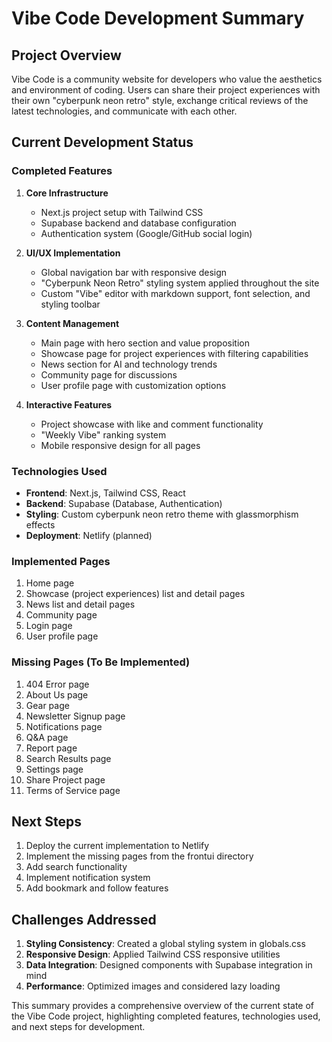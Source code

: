 # Vibe Code Development Summary

## Project Overview
Vibe Code is a community website for developers who value the aesthetics and environment of coding. Users can share their project experiences with their own "cyberpunk neon retro" style, exchange critical reviews of the latest technologies, and communicate with each other.

## Current Development Status

### Completed Features
1. **Core Infrastructure**
   - Next.js project setup with Tailwind CSS
   - Supabase backend and database configuration
   - Authentication system (Google/GitHub social login)

2. **UI/UX Implementation**
   - Global navigation bar with responsive design
   - "Cyberpunk Neon Retro" styling system applied throughout the site
   - Custom "Vibe" editor with markdown support, font selection, and styling toolbar

3. **Content Management**
   - Main page with hero section and value proposition
   - Showcase page for project experiences with filtering capabilities
   - News section for AI and technology trends
   - Community page for discussions
   - User profile page with customization options

4. **Interactive Features**
   - Project showcase with like and comment functionality
   - "Weekly Vibe" ranking system
   - Mobile responsive design for all pages

### Technologies Used
- **Frontend**: Next.js, Tailwind CSS, React
- **Backend**: Supabase (Database, Authentication)
- **Styling**: Custom cyberpunk neon retro theme with glassmorphism effects
- **Deployment**: Netlify (planned)

### Implemented Pages
1. Home page
2. Showcase (project experiences) list and detail pages
3. News list and detail pages
4. Community page
5. Login page
6. User profile page

### Missing Pages (To Be Implemented)
1. 404 Error page
2. About Us page
3. Gear page
4. Newsletter Signup page
5. Notifications page
6. Q&A page
7. Report page
8. Search Results page
9. Settings page
10. Share Project page
11. Terms of Service page

## Next Steps
1. Deploy the current implementation to Netlify
2. Implement the missing pages from the frontui directory
3. Add search functionality
4. Implement notification system
5. Add bookmark and follow features

## Challenges Addressed
1. **Styling Consistency**: Created a global styling system in globals.css
2. **Responsive Design**: Applied Tailwind CSS responsive utilities
3. **Data Integration**: Designed components with Supabase integration in mind
4. **Performance**: Optimized images and considered lazy loading

This summary provides a comprehensive overview of the current state of the Vibe Code project, highlighting completed features, technologies used, and next steps for development.